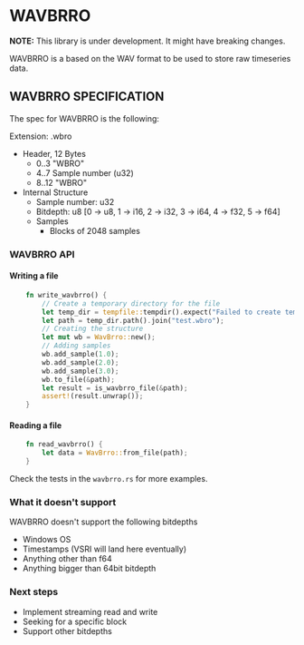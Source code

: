 # WAVBRRO

**NOTE:** This library is under development. It might have breaking changes.

WAVBRRO is a based on the WAV format to be used to store raw timeseries data.

## WAVBRRO SPECIFICATION

The spec for WAVBRRO is the following:

Extension: .wbro

- Header, 12 Bytes
  - 0..3 "WBRO"
  - 4..7 Sample number (u32)
  - 8..12 "WBRO"
- Internal Structure
  - Sample number: u32
  - Bitdepth: u8 [0 -> u8, 1 -> i16, 2 -> i32, 3 -> i64, 4 -> f32, 5 -> f64]
  - Samples
    - Blocks of 2048 samples

### WAVBRRO API

#### Writing a file

```rust
    fn write_wavbrro() {
        // Create a temporary directory for the file
        let temp_dir = tempfile::tempdir().expect("Failed to create temporary directory");
        let path = temp_dir.path().join("test.wbro");
        // Creating the structure
        let mut wb = WavBrro::new();
        // Adding samples
        wb.add_sample(1.0);
        wb.add_sample(2.0);
        wb.add_sample(3.0);
        wb.to_file(&path);
        let result = is_wavbrro_file(&path);
        assert!(result.unwrap());
    }
```

#### Reading a file

```rust
    fn read_wavbrro() {
        let data = WavBrro::from_file(path);
    }
```

Check the tests in the `wavbrro.rs` for more examples.

### What it doesn't support

WAVBRRO doesn't support the following bitdepths

- Windows OS
- Timestamps (VSRI will land here eventually)
- Anything other than f64
- Anything bigger than 64bit bitdepth

### Next steps

- Implement streaming read and write
- Seeking for a specific block
- Support other bitdepths
